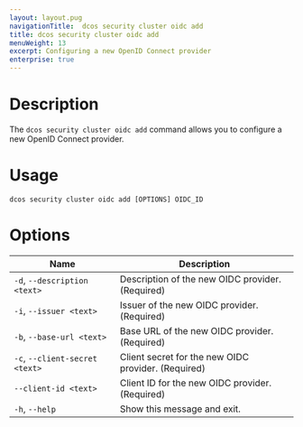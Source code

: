```yaml
---
layout: layout.pug
navigationTitle:  dcos security cluster oidc add
title: dcos security cluster oidc add
menuWeight: 13
excerpt: Configuring a new OpenID Connect provider
enterprise: true
---
```



# Description

The `dcos security cluster oidc add` command allows you to configure a new OpenID Connect provider.


# Usage

```
dcos security cluster oidc add [OPTIONS] OIDC_ID
```

# Options

| Name | Description |
|--------|------------------|
|  `-d`, `--description <text>` |    Description of the new OIDC provider.  (Required) | 
| `-i`, `--issuer <text>`  |  Issuer of the new OIDC provider.  (Required) | 
|  `-b`, `--base-url <text>` |       Base URL of the new OIDC provider.  (Required) | 
|  `-c`, `--client-secret <text>` |  Client secret for the new OIDC provider. (Required) | 
| `--client-id <text>` |          Client ID for the new OIDC provider.  (Required) | 
|  `-h`, `--help` |   Show this message and exit.|



